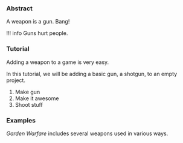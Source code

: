 ### Abstract

A weapon is a gun. Bang!

!!! info
    Guns hurt people.

### Tutorial

Adding a weapon to a game is very easy.

In this tutorial, we will be adding a basic gun, a shotgun, to an empty project.

1. Make gun
2. Make it awesome
3. Shoot stuff

### Examples

*Garden Warfare* includes several weapons used in various ways. 
